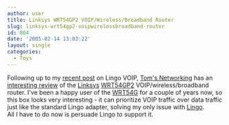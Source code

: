 ```yaml
---
author: user
title: Linksys WRT54GP2 VOIP/Wireless/Broadband Router
slug: linksys-wrt54gp2-voipwirelessbroadband-router
id: 804
date: '2005-02-14 13:03:22'
layout: single
categories:
  - Toys
---
```


Following up to my [recent post](http://blogs.sun.com/roller/page/superpat/20050205#lingo_voip) on Lingo VOIP, [Tom's Networking](http://www.tomsnetworking.com/) has an [interesting review](http://www.tomsnetworking.com/Reviews-188-ProdID-WRT54GP2.php) of the [Linksys](http://www.linksys.com/) [WRT54GP2](http://www.linksys.com/products/product.asp?prid=657&scid=35) VOIP/wireless/broadband router. I've been a happy user of the [WRT54G](http://www.linksys.com/products/product.asp?grid=33&scid=35&prid=601) for a couple of years now, so this box looks very interesting - it can prioritize VOIP traffic over data traffic just like the standard Lingo adapter, solving my only issue with [Lingo](http://www.lingo.com/).  
All I have to do now is persuade Lingo to support it.